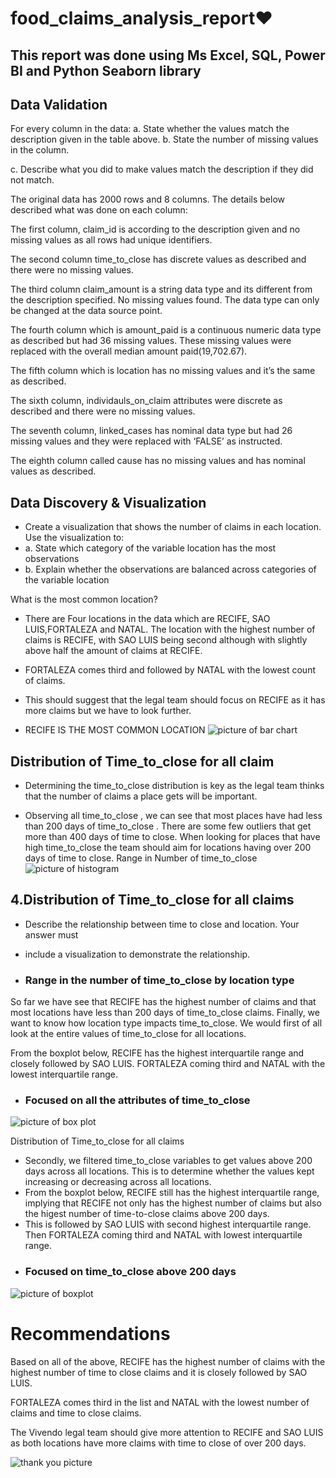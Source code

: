 # food_claims_analysis_report❤
## This report was done using Ms Excel, SQL, Power BI and Python Seaborn library
## Data Validation
For every column in the data:
 a. State whether the values match the description given in the table above. 
b. State the number of missing values in the column. 

c. Describe what you did to make values match the description if they did not match.

The original data has 2000 rows and 8 columns. The details below described what was done on each column:

The first column, claim_id is according to the description given and no missing values as all rows had unique identifiers.

The second column time_to_close has discrete values as described and there were no missing values.

The third column claim_amount is a string data type and its different from the description specified. No missing values found. The data type can only be changed at the data source point.

The fourth column which is amount_paid is a continuous numeric data type as described but had 36 missing values. These missing values were replaced with the overall median amount paid(19,702.67).

The fifth column which is location has no missing values and it’s the same as described.

The sixth column, individauls_on_claim attributes were discrete as described and there were no missing values.

The seventh column, linked_cases has nominal data type but had 26 missing values and they were replaced with ‘FALSE’ as instructed.

The eighth column called cause has no missing values and has nominal values as described.
 ## Data Discovery & Visualization 
 - Create a visualization that shows the number of claims in each location. Use the visualization to: 
 - a. State which category of the variable location has the most   observations 
 - b. Explain whether the observations are balanced across categories of the variable location

What is the most common location?
- There are Four locations in the data which are RECIFE, SAO LUIS,FORTALEZA and NATAL. 
The location with the highest number of claims is RECIFE, with SAO LUIS being second although with slightly above half the amount of claims at RECIFE.
- FORTALEZA comes third and followed by NATAL with the lowest count of claims. 
- This should suggest that the legal team should focus on RECIFE as it has more claims but we have to look further.
 
- RECIFE IS THE MOST COMMON LOCATION
 ![picture of bar chart](bar_plot.jpg)
 
 ## Distribution of Time_to_close for all claim
- Determining the time_to_close distribution is key as the legal team thinks that the number of claims a place gets will be important. 

- Observing all time_to_close , we can see that most places have had less than 200 days of time_to_close .
There are some few outliers that get more than 400 days of time to close. 
When looking for places that have high time_to_close the team should aim for locations having over 200 days of time to close.
 Range in Number of time_to_close
 ![picture of histogram](Hist_distribution.jpeg)

##  4.Distribution of Time_to_close for all claims 
 
-  Describe the relationship between time to close and location. Your answer must
- include a visualization to demonstrate the relationship.

- ### Range in the number of time_to_close by location type

So far we have see that RECIFE has the highest number of claims and that most locations have less than 200 days of time_to_close claims.
Finally, we want to know how location type impacts time_to_close. We would first of all look at the entire values of time_to_close for all locations.

From the boxplot below, RECIFE has the highest interquartile range and closely followed by SAO LUIS. FORTALEZA coming third and NATAL with the lowest interquartile range.
 - ### Focused on all the attributes of time_to_close
 ![picture of box plot](boxplot.jpeg)

 Distribution of Time_to_close for all claims 
 - Secondly, we filtered time_to_close variables to get values above 200 days across all locations. 
 This is to determine whether the values kept increasing or decreasing across all locations.
- From the boxplot below, RECIFE still has the highest interquartile range,
implying that RECIFE not only has the highest number of claims but also the higest number of time-to-close claims above 200 days.
- This is followed by SAO LUIS with second highest interquartile range. Then FORTALEZA coming third and NATAL with lowest interquartile range.
- ### Focused on time_to_close above 200 days
 ![picture of boxplot](boxplot_200.JPG)
 
 # Recommendations
 Based on all of the above, RECIFE has the highest number of claims with the highest number of time to close claims and it is closely followed by SAO LUIS.

FORTALEZA comes third in the list and NATAL with the lowest number of claims and time to close claims.

The Vivendo legal team should give more attention to RECIFE and SAO LUIS as both locations have more claims with time to close of over 200 days.
 

![thank you picture](thank_you.jpg)
